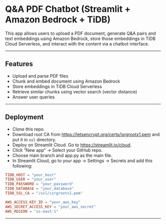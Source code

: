 # Q&A PDF Chatbot (Streamlit + Amazon Bedrock + TiDB)

This app allows users to upload a PDF document, generate Q&A pairs and text embeddings using Amazon Bedrock, store those embeddings in TiDB Cloud Serverless, and interact with the content via a chatbot interface.

---

## Features

- Upload and parse PDF files
- Chunk and embed document using Amazon Bedrock
- Store embeddings in TiDB Cloud Serverless
- Retrieve similar chunks using vector search (vector distance)
- Answer user queries 

---


## Deployment

- Clone this repo.
- Download root CA from https://letsencrypt.org/certs/isrgrootx1.pem and put it in `ssl` directory.
- Deploy on Streamlit Cloud. Go to https://streamlit.io/cloud.
- Click “New app” → Select your GitHub repo.
- Choose main branch and app.py as the main file.
- In Streamlit Cloud, go to your app → Settings → Secrets and add this following:

```toml
TIDB_HOST = "your_host"
TIDB_USER = "your_user"
TIDB_PASSWORD = "your_password"
TIDB_DATABASE = "your_database"
TIDB_SSL_CA = "/ssl/isrgrootx1.pem"

AWS_ACCESS_KEY_ID = "your_aws_key"
AWS_SECRET_ACCESS_KEY = "your_aws_secret"
AWS_REGION = "us-east-1"
```
---
